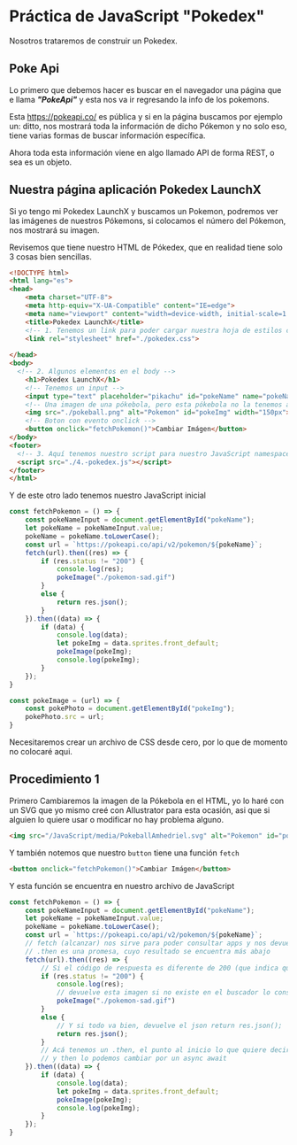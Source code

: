 # Práctica de JavaScript "Pokedex"

Nosotros trataremos de construir un Pokedex.

## Poke Api

Lo primero que debemos hacer es buscar en el navegador una página que e llama ***"PokeApi"*** y esta nos va ir regresando la info de los pokemons.

Esta https://pokeapi.co/ es pública y si en la página buscamos por ejemplo un: ditto, nos mostrará toda la información de dicho Pókemon y no solo eso, tiene varias formas de buscar información específica.

Ahora toda esta información viene en algo llamado API de forma REST, o sea es un objeto.

## Nuestra página aplicación Pokedex LaunchX

Si yo tengo mi Pokedex LaunchX y buscamos un Pokemon, podremos ver las imágenes de nuestros Pókemons, si colocamos el número del Pókemon, nos mostrará su imagen.

Revisemos que tiene nuestro HTML de Pókedex, que en realidad tiene solo 3 cosas bien sencillas.

~~~html
<!DOCTYPE html>
<html lang="es">
<head>
	<meta charset="UTF-8">
	<meta http-equiv="X-UA-Compatible" content="IE=edge">
	<meta name="viewport" content="width=device-width, initial-scale=1.0">
	<title>Pokedex LaunchX</title>
	<!-- 1. Tenemos un link para poder cargar nuestra hoja de estilos con CSS -->
	<link rel="stylesheet" href="./pokedex.css">
	
</head>
<body>
  <!-- 2. Algunos elementos en el body -->
	<h1>Pokedex LaunchX</h1>
	<!-- Tenemos un input -->
	<input type="text" placeholder="pikachu" id="pokeName" name="pokeName">
	<!-- Una imagen de una pókebola, pero esta pókebola no la tenemos acá de momento -->
	<img src="./pokeball.png" alt="Pokemon" id="pokeImg" width="150px">
	<!-- Boton con evento onclick -->
	<button onclick="fetchPokemon()">Cambiar Imágen</button>
</body>
<footer>
  <!-- 3. Aquí tenemos nuestro script para nuestro JavaScript namespace -->
  <script src="./4.-pokedex.js"></script>
</footer>
</html>
~~~

Y de este otro lado tenemos nuestro JavaScript inicial

~~~js
const fetchPokemon = () => {
	const pokeNameInput = document.getElementById("pokeName");
	let pokeName = pokeNameInput.value;
	pokeName = pokeName.toLowerCase();
	const url = `https://pokeapi.co/api/v2/pokemon/${pokeName}`;
	fetch(url).then((res) => {
		if (res.status != "200") {
			console.log(res);
			pokeImage("./pokemon-sad.gif")
		}
		else {
			return res.json();
		}
	}).then((data) => {
		if (data) {
			console.log(data);
			let pokeImg = data.sprites.front_default;
			pokeImage(pokeImg);
			console.log(pokeImg);
		}
	});
}

const pokeImage = (url) => {
	const pokePhoto = document.getElementById("pokeImg");
	pokePhoto.src = url;
}
~~~

Necesitaremos crear un archivo de CSS desde cero, por lo que de momento no colocaré aqui.

## Procedimiento 1

Primero Cambiaremos la imagen de la Pókebola en el HTML, yo lo haré con un SVG que yo mismo creé con AIlustrator para esta ocasión, asi que si alguien lo quiere usar o modificar no hay problema alguno.

~~~html
<img src="/JavaScript/media/PokeballAmhedriel.svg" alt="Pokemon" id="pokeImg" width="150px">
~~~

Y también notemos que nuestro ``button`` tiene una función `fetch`

~~~html
<button onclick="fetchPokemon()">Cambiar Imágen</button>
~~~

Y esta función se encuentra en nuestro archivo de JavaScript
~~~js
const fetchPokemon = () => {
	const pokeNameInput = document.getElementById("pokeName");
	let pokeName = pokeNameInput.value;
	pokeName = pokeName.toLowerCase();
	const url = `https://pokeapi.co/api/v2/pokemon/${pokeName}`;
	// fetch (alcanzar) nos sirve para poder consultar apps y nos devuelve la respuesta
	// .then es una promesa, cuyo resultado se encuentra más abajo
	fetch(url).then((res) => {
		// Si el código de respuesta es diferente de 200 (que indica que todo esta bien) entonces se ejecuta
		if (res.status != "200") {
			console.log(res);
			// devuelve esta imagen si no existe en el buscador lo consultado error 404
			pokeImage("./pokemon-sad.gif")
		}
		else {
			// Y si todo va bien, devuelve el json return res.json();
			return res.json();
		}
		// Acá tenemos un .then, el punto al inicio lo que quiere decir es que cuando termina la promesa de arriba continúa con esta
		// y then lo podemos cambiar por un async await
	}).then((data) => {
		if (data) {
			console.log(data);
			let pokeImg = data.sprites.front_default;
			pokeImage(pokeImg);
			console.log(pokeImg);
		}
	});
}
~~~


~~~html

~~~
~~~html

~~~